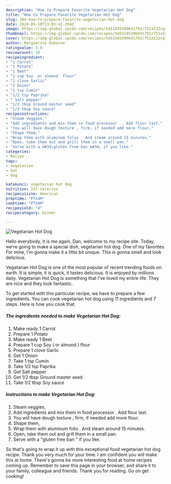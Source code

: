 ```yaml
---
description: "How to Prepare Favorite Vegetarian Hot Dog"
title: "How to Prepare Favorite Vegetarian Hot Dog"
slug: 384-how-to-prepare-favorite-vegetarian-hot-dog
date: 2020-05-10T13:03:43.254Z
image: https://img-global.cpcdn.com/recipes/5451545396641792/751x532cq70/vegetarian-hot-dog-recipe-main-photo.jpg
thumbnail: https://img-global.cpcdn.com/recipes/5451545396641792/751x532cq70/vegetarian-hot-dog-recipe-main-photo.jpg
cover: https://img-global.cpcdn.com/recipes/5451545396641792/751x532cq70/vegetarian-hot-dog-recipe-main-photo.jpg
author: Marguerite Osborne
ratingvalue: 3.9
reviewcount: 10
recipeingredient:
- "1 Carrot"
- "1 Potato"
- "1 Beet"
- "1 cup Soy  or almond  flour"
- "1 clove Garlic"
- "1 Onion"
- "1 tsp Cumin"
- "1/2 tsp Paprika"
- " Salt pepper"
- "1/2 tbsp Ground master seed"
- "1/2 tbsp Soy sauce"
recipeinstructions:
- "Steam veggies,"
- "Add ingredients and mix them in food processor  . Add flour last."
- "You will have dough texture , firm, if needed add more flour."
- "Shape them,"
- "Wrap them with aluminum folio . And steam around 15 minutes."
- "Open, take them out and grill them in a small pan."
- "Serve with a &#34;gluten free ban &#34; if you like."
categories:
- Recipe
tags:
- vegetarian
- hot
- dog

katakunci: vegetarian hot dog 
nutrition: 137 calories
recipecuisine: American
preptime: "PT14M"
cooktime: "PT34M"
recipeyield: "4"
recipecategory: Dinner

---
```



![Vegetarian Hot Dog](https://img-global.cpcdn.com/recipes/5451545396641792/751x532cq70/vegetarian-hot-dog-recipe-main-photo.jpg)

Hello everybody, it is me again, Dan, welcome to my recipe site. Today, we're going to make a special dish, vegetarian hot dog. One of my favorites. For mine, I'm gonna make it a little bit unique. This is gonna smell and look delicious.



Vegetarian Hot Dog is one of the most popular of recent trending foods on earth. It is simple, it is quick, it tastes delicious. It is enjoyed by millions daily. Vegetarian Hot Dog is something that I've loved my entire life. They are nice and they look fantastic.


To get started with this particular recipe, we have to prepare a few ingredients. You can cook vegetarian hot dog using 11 ingredients and 7 steps. Here is how you cook that.

<!--inarticleads1-->

##### The ingredients needed to make Vegetarian Hot Dog:

1. Make ready 1 Carrot
1. Prepare 1 Potato
1. Make ready 1 Beet
1. Prepare 1 cup Soy ( or almond ) flour
1. Prepare 1 clove Garlic
1. Get 1 Onion
1. Take 1 tsp Cumin
1. Take 1/2 tsp Paprika
1. Get  Salt pepper
1. Get 1/2 tbsp Ground master seed
1. Take 1/2 tbsp Soy sauce




<!--inarticleads2-->

##### Instructions to make Vegetarian Hot Dog:

1. Steam veggies,
1. Add ingredients and mix them in food processor  . Add flour last.
1. You will have dough texture , firm, if needed add more flour.
1. Shape them,
1. Wrap them with aluminum folio . And steam around 15 minutes.
1. Open, take them out and grill them in a small pan.
1. Serve with a &#34;gluten free ban &#34; if you like.




So that's going to wrap it up with this exceptional food vegetarian hot dog recipe. Thank you very much for your time. I am confident you will make this at home. There's gonna be more interesting food at home recipes coming up. Remember to save this page in your browser, and share it to your family, colleague and friends. Thank you for reading. Go on get cooking!
